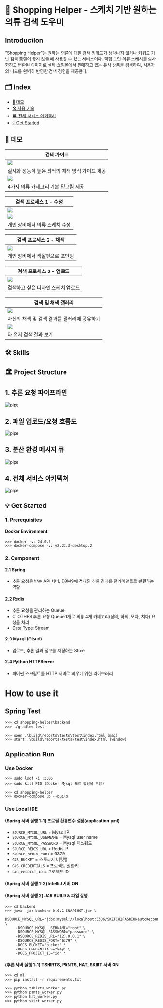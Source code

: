 # 👗 Shopping Helper - 스케치 기반 원하는 의류 검색 도우미

## Introduction
"Shopping Helper"는 원하는 의류에 대한 검색 키워드가 생각나지 않거나 키워드 기반 검색 품질이 좋지 않을 때 사용할 수 있는 서비스이다. 직접 그린 의류 스케치를 실사화하고 변환된 이미지로 실제 쇼핑몰에서 판매하고 있는 유사 상품을 검색하여, 사용자의 니즈를 완벽히 반영한 검색 경험을 제공한다.

## 🗂️ Index

- [🌈 데모](#-데모)<br>
- [🛠 사용 기술](https://github.com/boostcampaitech6/level2-3-cv-finalproject-cv-05/blob/main/README.md#-%EC%A3%BC%EC%9A%94-%EA%B8%B0%EB%8A%A5)<br>
- [🏛️ 전체 서비스 아키텍처](https://github.com/boostcampaitech6/level2-3-cv-finalproject-cv-05/blob/main/README.md#-%EC%A3%BC%EC%9A%94-%EA%B8%B0%EB%8A%A5)<br>
- [💡 Get Started](#-get-started)<br>

## 🌈 데모

| 검색 가이드 |
| --- |
|<img src = "https://github.com/user-attachments/assets/0ba4ca34-4445-4a77-b3c6-7d01d88e8e4b">|
| 실사화 성능이 높은 최적의 채색 방식 가이드 제공 |
|<img src = "https://github.com/user-attachments/assets/ca2f5896-0026-404c-8959-402b2db63026">|
| 4가지 의류 카테고리 기본 밑그림 제공 |

| 검색 프로세스 1 - 수정|
| --- |
|<img src = "https://user-images.githubusercontent.com/90328527/222012872-e316b82f-9974-4d4f-a012-0e8dc9f042ce.gif">|
|<img src = "https://user-images.githubusercontent.com/90328527/222012941-c73322ef-4afa-4ec6-8bab-915aa5fa79e7.gif">|
| 개인 장비에서 의류 스케치 수정 |

| 검색 프로세스 2 - 채색|
| --- |
|<img src = "https://user-images.githubusercontent.com/90328527/222012981-040a0d12-5a36-40b6-8187-d2e9121db740.gif">|
| 개인 장비에서 색깔펜으로 포인팅 |

| 검색 프로세스 3 - 업로드|
| --- |
|<img src = "https://github.com/user-attachments/assets/9436c1d3-670f-405f-bef9-30480684cd67">|
| 검색하고 싶은 디자인 스케치 업로드 |

<!--
|<img src = "https://github.com/SangBeom-Hahn/Sketch2Fashion/assets/90328527/1a37c5df-612a-46fc-982a-00e557ad590e">|
| --- |
| 검색 프로세스 4 - 이미지 검색 결과 확인 |
-->

| 검색 및 채색 갤러리 |
| --- |
|<img src = "https://github.com/user-attachments/assets/01eb9a14-5b71-4db2-8b21-990e7b7dcba3">|
| 자신의 채색 및 검색 결과를 갤러리에 공유하기 |
|<img src = "https://github.com/user-attachments/assets/b8d93920-bb5b-44f5-a89d-b20331452060">|
| 타 유저 검색 결과 보기 |

## 🛠 Skills


## 🏛️ Project Structure

## 1. 추론 요청 파이프라인
![pipe](./asset/pipeline.JPG)

## 2. 파일 업로드/요청 흐름도
![pipe](./asset/pipeline.JPG)

## 3. 분산 환경 메시지 큐
![pipe](./asset/pipeline.JPG)

## 4. 전체 서비스 아키텍쳐
![pipe](./asset/structure.JPG)


## 💡 Get Started

### 1. Prerequisites
#### Docker Environment

```
>>> docker -v: 24.0.7
>>> docker-compose -v: v2.23.3-desktop.2
```

### 2. Component
#### 2.1 Spring
- 추론 요청을 받는 API 서버, DBMS에 적재된 추론 결과를 클라이언트로 반환하는 역할

#### 2.2 Redis
- 추론 요청을 관리하는 Queue
- CLOTHES 추론 요청 Queue 1개로 의류 4개 카테고리(상의, 하의, 모자, 치마) 요청을 처리
- Data Type: Stream

#### 2.3 Mysql (Cloud)
- 업로드, 추론 결과 정보를 저장하는 Store

#### 2.4 Python HTTPServer
- 파이썬 스크립트를 HTTP 서버로 띄우기 위한 라이브러리

# How to use it
## Spring Test

```
>>> cd shopping-helper\backend
>>> ./gradlew test

>>> open .\build\reports\tests\test\index.html (mac)
>>> start .\build\reports\tests\test\index.html (window)
```

## Application Run

### Use Docker
```
>>> sudo lsof -i :3306
>>> sudo kill PID (Docker Mysql 포트 할당을 위함)

>>> cd shopping-helper
>>> docker-compose up --build
```

### Use Local IDE

#### (Spring 서버 실행 1-1) 프로필 환경변수 설정(application.yml)
- ```SOURCE_MYSQL_URL``` = Mysql IP
- ```SOURCE_MYSQL_USERNAME``` = Mysql user name
- ```SOURCE_MYSQL_PASSWORD``` = Mysql 패스워드
- ```SOURCE_REDIS_URL``` = Redis IP
- ```SOURCE_REDIS_PORT``` = 6379
- ```GCS_BUCKET``` = 스토리지 버킷명
- ```GCS_CREDENTIALS``` = 프로젝트 권한키
- ```GCS_PROJECT_ID``` = 프로젝트 ID

#### (Spring 서버 실행 1-2) IntelliJ 서버 ON

 
#### (Spring 서버 실행 2) JAR BUILD & 파일 실행
```
>>> cd backend
>>> java -jar backend-0.0.1-SNAPSHOT.jar \
     -DSOURCE_MYSQL_URL="jdbc:mysql://localhost:3306/SKETCH2FASHIONautoReconnect=true&serverTimezone=Asia/Seoul" \
     -DSOURCE_MYSQL_USERNAME="root" \
     -DSOURCE_MYSQL_PASSWORD="password" \
     -DSOURCE_REDIS_URL="127.0.0.1" \
     -DSOURCE_REDIS_PORT="6379" \
     -DGCS_BUCKET="bucket" \
     -DGCS_CREDENTIALS="key" \
     -DGCS_PROJECT_ID="id" \
```

#### (추론 서버 실행 1-1) TSHIRTS, PANTS, HAT, SKIRT 서버 ON
```
>>> cd ml
>>> pip install -r requirements.txt

>>> python tshirts_worker.py
>>> python pants_worker.py
>>> python hat_worker.py
>>> python skirt_worker.py
```
